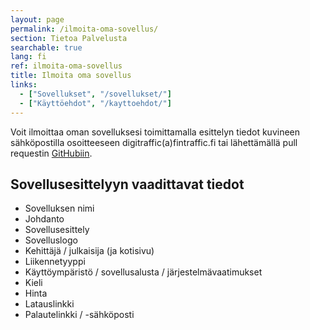 ```yaml
---
layout: page
permalink: /ilmoita-oma-sovellus/
section: Tietoa Palvelusta
searchable: true
lang: fi
ref: ilmoita-oma-sovellus
title: Ilmoita oma sovellus
links:
  - ["Sovellukset", "/sovellukset/"]
  - ["Käyttöehdot", "/kayttoehdot/"]
---
```


Voit ilmoittaa oman sovelluksesi toimittamalla esittelyn tiedot kuvineen sähköpostilla osoitteeseen digitraffic(a)fintraffic.fi tai lähettämällä pull requestin [GitHubiin](https://github.com/finnishtransportagency/digitraffic).

## Sovellusesittelyyn vaadittavat tiedot
* Sovelluksen nimi
* Johdanto
* Sovellusesittely
* Sovelluslogo
* Kehittäjä / julkaisija (ja kotisivu)
* Liikennetyyppi
* Käyttöympäristö / sovellusalusta / järjestelmävaatimukset
* Kieli
* Hinta
* Latauslinkki
* Palautelinkki / -sähköposti